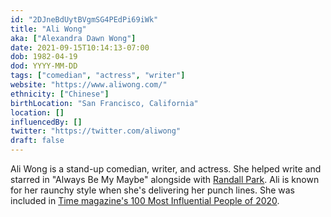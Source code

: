 ```yaml
---
id: "2DJneBdUytBVgmSG4PEdPi69iWk"
title: "Ali Wong"
aka: ["Alexandra Dawn Wong"]
date: 2021-09-15T10:14:13-07:00
dob: 1982-04-19
dod: YYYY-MM-DD
tags: ["comedian", "actress", "writer"]
website: "https://www.aliwong.com/"
ethnicity: ["Chinese"]
birthLocation: "San Francisco, California"
location: []
influencedBy: []
twitter: "https://twitter.com/aliwong"
draft: false
---
```


Ali Wong is a stand-up comedian, writer, and actress. She helped write and
starred in "Always Be My Maybe" alongside with [Randall Park](../randall-park).
Ali is known for her raunchy style when she's delivering her punch lines. She
was included in
[Time magazine's 100 Most Influential People of 2020](https://time.com/collection/100-most-influential-people-2020/).

